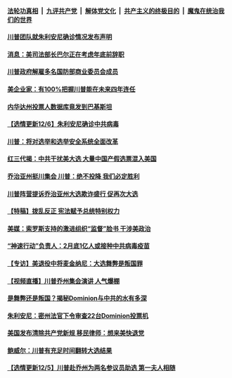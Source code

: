 

####  [法轮功真相](../../../../basic/blob/master/README.md?t=12071302) &nbsp;|&nbsp; [九评共产党](../../../../9ping.md/blob/master/README.md?t=12071302) &nbsp;|&nbsp; [解体党文化](../../../../jtdwh.md/blob/master/README.md?t=12071302)  &nbsp;|&nbsp; [共产主义的终极目的](../../../../gczydzjmd.md/blob/master/README.md?t=12071302) &nbsp;|&nbsp; [魔鬼在统治我们的世界](../../../../mgztzwmdsj.md/blob/master/README.md?t=12071302) 

#### [川普团队就朱利安尼确诊情况发布声明](../pages/soh6/451036.md?t=12071302) 
#### [消息：美司法部长巴尔正在考虑年底前辞职](../pages/soh6/451003.md?t=12071302) 
#### [川普政府解雇多名国防部商业委员会成员](../pages/soh6/450979.md?t=12071302) 
#### [美企业家：有100%把握川普能在未来四年连任](../pages/soh6/450955.md?t=12071302) 
#### [内华达州投票人数据库竟发到巴基斯坦](../pages/soh6/450931.md?t=12071302) 
#### [【选情更新12/6】朱利安尼确诊中共病毒](../pages/soh6/450913.md?t=12071302) 
#### [川普：将对选举和选举安全系统全面改革](../pages/soh6/450907.md?t=12071302) 
#### [红三代揭：中共干扰美大选 大量中国产假选票混入美国 ](../pages/soh6/450790.md?t=12071302) 
#### [乔治亚州挺川集会 川普：绝不投降 我们必定胜利](../pages/soh6/450814.md?t=12071302) 
#### [川普阵营提诉乔治亚州大选欺诈盛行 促再次大选](../pages/soh6/450712.md?t=12071302) 
#### [【特稿】拨乱反正 宪法赋予总统特别权力](../pages/soh6/450805.md?t=12071302) 
#### [美媒：索罗斯支持的激进组织“监督”脸书 干涉美政治](../pages/soh6/450745.md?t=12071302) 
#### [“神速行动”负责人：2月底1亿人或接种中共病毒疫苗](../pages/soh6/450733.md?t=12071302) 
#### [【专访】美退役中将麦金纳尼：大选舞弊是叛国罪](../pages/soh6/450700.md?t=12071302) 
#### [【视频直播】川普乔州集会演讲 人气爆棚](../pages/soh6/450724.md?t=12071302) 
#### [是舞弊还是叛国？揭秘Dominion与中共的水有多深](../pages/soh6/450682.md?t=12071302) 
#### [朱利安尼：密州法官下令审查22台Dominion投票机](../pages/soh6/450673.md?t=12071302) 
#### [美国发布清除共产党新规 移民律师：想来美快退党](../pages/soh6/450655.md?t=12071302) 
#### [鲍威尔：川普有充足时间翻转大选结果](../pages/soh6/450658.md?t=12071302) 
#### [【选情更新12/5】川普赴乔州为两名参议员助选 第一夫人相随](../pages/soh6/450646.md?t=12071302) 
